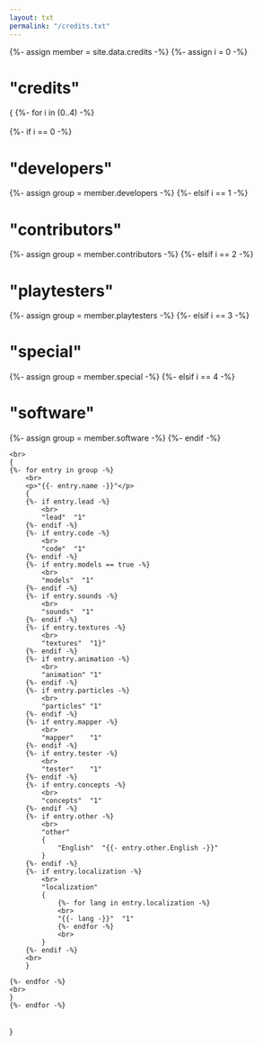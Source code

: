 ```yaml
---
layout: txt
permalink: "/credits.txt"
---
```

<div>
{%-  assign member = site.data.credits -%}
{%-  assign i = 0 -%}
<h1>"credits"</h1>
{
	{%-  for i in (0..4) -%}
	<br>
	<br>
		{%-  if i == 0 -%}
	<h1>"developers"</h1>
			{%-  assign group = member.developers -%}
		{%-  elsif i == 1 -%}
	<h1>"contributors"</h1>
			{%-  assign group = member.contributors -%}
		{%-  elsif i == 2 -%}
	<h1>"playtesters"</h1>
			{%-  assign group = member.playtesters -%}
		{%-  elsif i == 3 -%}
	<h1>"special"</h1>
			{%-  assign group = member.special -%}
		{%-  elsif i == 4 -%}
	<h1>"software"</h1>
			{%-  assign group = member.software -%}
		{%-  endif -%}

	<br>
	{
	{%- for entry in group -%}
		<br>
		<p>"{{- entry.name -}}"</p>
		{
		{%- if entry.lead -%}
			<br>
			"lead"  "1"
		{%- endif -%}
		{%- if entry.code -%}
			<br>
			"code"  "1"
		{%- endif -%}
		{%- if entry.models == true -%}
			<br>
			"models"  "1"
		{%- endif -%}
		{%- if entry.sounds -%}
			<br>
			"sounds"  "1"
		{%- endif -%}
		{%- if entry.textures -%}
			<br>
			"textures"  "1}"
		{%- endif -%}
		{%- if entry.animation -%}
			<br>
			"animation" "1"
		{%- endif -%}
		{%- if entry.particles -%}
			<br>
			"particles" "1"
		{%- endif -%}
		{%- if entry.mapper -%}
			<br>
			"mapper"    "1"
		{%- endif -%}
		{%- if entry.tester -%}
			<br>
			"tester"    "1"
		{%- endif -%}
		{%- if entry.concepts -%}
			<br>
			"concepts"  "1"
		{%- endif -%}
		{%- if entry.other -%}
			<br>
			"other"
			{
				"English"  "{{- entry.other.English -}}"
			}
		{%- endif -%}
		{%- if entry.localization -%}
			<br>
			"localization"
			{
				{%- for lang in entry.localization -%}
				<br>
				"{{- lang -}}"  "1"
				{%- endfor -%}
				<br>
			}
		{%- endif -%}
		<br>
		}
		
	{%- endfor -%}
	<br>
	}
	{%- endfor -%}
<br>
}
</div>